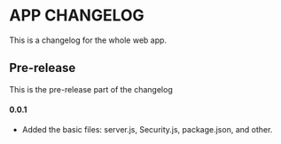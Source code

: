 # APP CHANGELOG
This is a changelog for the whole web app.

## Pre-release
This is the pre-release part of the changelog
#### 0.0.1
- Added the basic files: server.js, Security.js, package.json, and other.
